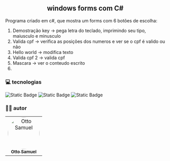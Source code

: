  <h2 align="center">windows forms com C# </h1>

 Programa criado em c#, que mostra um forms com 6 botões de escolha: <br>
  
  1. Demostração key -> pega letra do teclado, imprimindo seu tipo, maiusculo e minusculo <br>
  2. Valida cpf -> verifica as posições dos numeros e ver se o cpf é valido ou não<br>
  3. Hello world -> modifica texto<br>
  4. Valida cpf 2 -> valida cpf
  5. Mascara -> ver o conteudo escrito
  6. 
### 💻 tecnologias
![Static Badge](https://img.shields.io/badge/C%23-%23512BD4?style=for-the-badge&logo=C%23&logoColor=black)
![Static Badge](https://img.shields.io/badge/visualstudio-%235C2D91?style=for-the-badge&logo=Visual%20Studio&logoColor=black)
![Static Badge](https://img.shields.io/badge/.NET-512BD4?style=for-the-badge&logo=.NET&logoColor=black)

### 🧑‍💻 autor 

<table>
  <tr>
     <td align="center">
       <a href="https://github.com/Otto-Samuel">
         <img src="https://avatars.githubusercontent.com/u/162514493?v=4" style="border-radius: 50%" width="100px;" alt="Otto Samuel"/>
         <br />
         <sub><b>Otto Samuel</b></sub>
       </a>
     </td>
  </tr>
</table>
